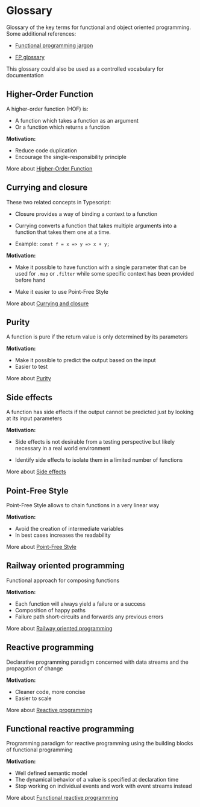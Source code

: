 # Glossary

Glossary of the key terms for functional and object oriented programming.
Some additional references:

-   [Functional programming
    jargon](https://github.com/hemanth/functional-programming-jargon)

-   [FP glossary](https://degoes.net/articles/fp-glossary)

This glossary could also be used as a controlled vocabulary for documentation

## Higher-Order Function

A higher-order function (HOF) is:

-   A function which takes a function as an argument
-   Or a function which returns a function

**Motivation:**

-   Reduce code duplication
-   Encourage the single-responsibility principle

More about [Higher-Order
Function](https://en.wikipedia.org/wiki/Higher-order_function)

## Currying and closure

These two related concepts in Typescript:

-   Closure provides a way of binding a context to a function

-   Currying converts a function that takes multiple arguments into a
    function that takes them one at a time.

-   Example: `const f = x => y => x + y;`

**Motivation:**

-   Make it possible to have function with a single parameter that can be
    used for `.map` or `.filter` while some specific context has been
    provided before hand

-   Make it easier to use Point-Free Style

More about [Currying and closure](https://en.wikipedia.org/wiki/Currying)

## Purity

A function is pure if the return value is only determined by its parameters

**Motivation:**

-   Make it possible to predict the output based on the input
-   Easier to test

More about [Purity](https://en.wikipedia.org/wiki/Pure_function)

## Side effects

A function has side effects if the output cannot be predicted just by looking
at its input parameters

**Motivation:**

-   Side effects is not desirable from a testing perspective but likely
    necessary in a real world environment

-   Identify side effects to isolate them in a limited number of functions

More about [Side
effects](https://en.wikipedia.org/wiki/Side_effect_\(computer_science\))

## Point-Free Style

Point-Free Style allows to chain functions in a very linear way

**Motivation:**

-   Avoid the creation of intermediate variables
-   In best cases increases the readability

More about [Point-Free
Style](https://en.wikipedia.org/wiki/Tacit_programming)

## Railway oriented programming

Functional approach for composing functions

**Motivation:**

-   Each function will always yield a failure or a success
-   Composition of happy paths
-   Failure path short-circuits and forwards any previous errors

More about [Railway oriented
programming](https://swlaschin.gitbooks.io/fsharpforfunandprofit/content/posts/recipe-part2.html)

## Reactive programming

Declarative programming paradigm concerned with data streams and the
propagation of change

**Motivation:**

-   Cleaner code, more concise
-   Easier to scale

More about [Reactive
programming](https://en.wikipedia.org/wiki/Reactive_programming)

## Functional reactive programming

Programming paradigm for reactive programming using the building blocks of
functional programming

**Motivation:**

-   Well defined semantic model
-   The dynamical behavior of a value is specified at declaration time
-   Stop working on individual events and work with event streams instead

More about [Functional reactive
programming](https://en.wikipedia.org/wiki/Functional_reactive_programming)
